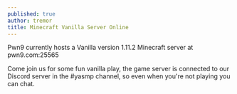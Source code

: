 ```yaml
---
published: true
author: tremor
title: Minecraft Vanilla Server Online
---
```

Pwn9 currently hosts a Vanilla version 1.11.2 Minecraft server at pwn9.com:25565

Come join us for some fun vanilla play, the game server is connected to our Discord server in the #yasmp  channel, so even when you're not playing you can chat.


